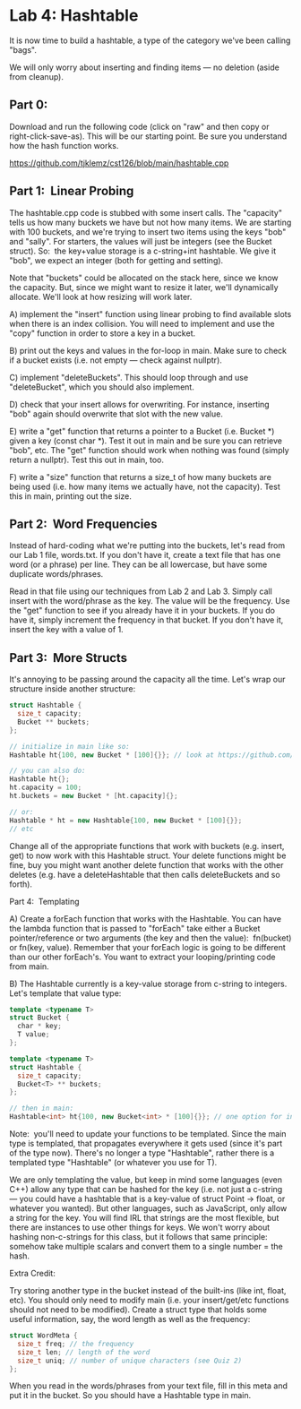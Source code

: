 # Lab 4: Hashtable

It is now time to build a hashtable, a type of the category we've been calling "bags".

We will only worry about inserting and finding items — no deletion (aside from cleanup).

## Part 0:

Download and run the following code (click on "raw" and then copy or right-click-save-as). This will be our starting point. Be sure you understand how the hash function works.

https://github.com/tjklemz/cst126/blob/main/hashtable.cpp

## Part 1:  Linear Probing

The hashtable.cpp code is stubbed with some insert calls. The "capacity" tells us how many buckets we have but not how many items. We are starting with 100 buckets, and we're trying to insert two items using the keys "bob" and "sally". For starters, the values will just be integers (see the Bucket struct). So:  the key+value storage is a c-string+int hashtable. We give it "bob", we expect an integer (both for getting and setting).

Note that "buckets" could be allocated on the stack here, since we know the capacity. But, since we might want to resize it later, we'll dynamically allocate. We'll look at how resizing will work later.

A) implement the "insert" function using linear probing to find available slots when there is an index collision. You will need to implement and use the "copy" function in order to store a key in a bucket.

B) print out the keys and values in the for-loop in main. Make sure to check if a bucket exists (i.e. not empty — check against nullptr).

C) implement "deleteBuckets". This should loop through and use "deleteBucket", which you should also implement.

D) check that your insert allows for overwriting. For instance, inserting "bob" again should overwrite that slot with the new value.

E) write a "get" function that returns a pointer to a Bucket (i.e. Bucket *) given a key (const char *). Test it out in main and be sure you can retrieve "bob", etc. The "get" function should work when nothing was found (simply return a nullptr). Test this out in main, too.

F) write a "size" function that returns a size_t of how many buckets are being used (i.e. how many items we actually have, not the capacity). Test this in main, printing out the size.


## Part 2:  Word Frequencies


Instead of hard-coding what we're putting into the buckets, let's read from our Lab 1 file, words.txt. If you don't have it, create a text file that has one word (or a phrase) per line. They can be all lowercase, but have some duplicate words/phrases.

Read in that file using our techniques from Lab 2 and Lab 3. Simply call insert with the word/phrase as the key. The value will be the frequency. Use the "get" function to see if you already have it in your buckets. If you do have it, simply increment the frequency in that bucket. If you don't have it, insert the key with a value of 1.


## Part 3:  More Structs

It's annoying to be passing around the capacity all the time. Let's wrap our structure inside another structure:

```c++
struct Hashtable {
  size_t capacity;
  Bucket ** buckets;
};

// initialize in main like so:
Hashtable ht{100, new Bucket * [100]{}}; // look at https://github.com/tjklemz/cst126/blob/main/structs.cpp if this is confusing

// you can also do:
Hashtable ht{};
ht.capacity = 100;
ht.buckets = new Bucket * [ht.capacity]{};

// or:
Hashtable * ht = new Hashtable{100, new Bucket * [100]{}};
// etc
```

Change all of the appropriate functions that work with buckets (e.g. insert, get) to now work with this Hashtable struct. Your delete functions might be fine, buy you might want another delete function that works with the other deletes (e.g. have a deleteHashtable that then calls deleteBuckets and so forth).

Part 4:  Templating

A) Create a forEach function that works with the Hashtable. You can have the lambda function that is passed to "forEach" take either a Bucket pointer/reference or two arguments (the key and then the value):  fn(bucket) or fn(key, value). Remember that your forEach logic is going to be different than our other forEach's. You want to extract your looping/printing code from main.

B) The Hashtable currently is a key-value storage from c-string to integers. Let's template that value type:

```c++
template <typename T>
struct Bucket {
  char * key;
  T value;
};

template <typename T>
struct Hashtable {
  size_t capacity;
  Bucket<T> ** buckets;
};

// then in main:
Hashtable<int> ht{100, new Bucket<int> * [100]{}}; // one option for instantiating; could also use "new" etc
```

Note:  you'll need to update your functions to be templated. Since the main type is templated, that propagates everywhere it gets used (since it's part of the type now). There's no longer a type "Hashtable", rather there is a templated type "Hashtable<T>" (or whatever you use for T).

We are only templating the value, but keep in mind some languages (even C++) allow any type that can be hashed for the key (i.e. not just a c-string — you could have a hashtable that is a key-value of struct Point -> float, or whatever you wanted). But other languages, such as JavaScript, only allow a string for the key. You will find IRL that strings are the most flexible, but there are instances to use other things for keys. We won't worry about hashing non-c-strings for this class, but it follows that same principle:  somehow take multiple scalars and convert them to a single number = the hash.

Extra Credit:

Try storing another type in the bucket instead of the built-ins (like int, float, etc). You should only need to modify main (i.e. your insert/get/etc functions should not need to be modified). Create a struct type that holds some useful information, say, the word length as well as the frequency:

```c++
struct WordMeta {
  size_t freq; // the frequency
  size_t len; // length of the word
  size_t uniq; // number of unique characters (see Quiz 2)
};
```

When you read in the words/phrases from your text file, fill in this meta and put it in the bucket. So you should have a Hashtable<WordMeta> type in main.
